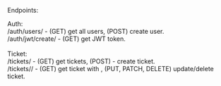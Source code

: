Endpoints:

Auth:<br>
/auth/users/ - (GET) get all users, (POST) create user.<br>
/auth/jwt/create/ - (GET) get JWT token.<br>
<br>
Ticket:<br>
/tickets/ - (GET) get tickets, (POST) - create ticket.<br>
/tickets/<id>/ - (GET) get ticket with <id>, (PUT, PATCH, DELETE) update/delete ticket.<br>